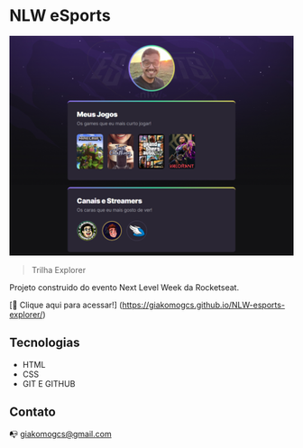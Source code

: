 # NLW eSports 

![preview](./.github/preview.png)

>Trilha Explorer


Projeto construido do evento Next Level Week da Rocketseat.

 [🔗 Clique aqui para acessar!]  (https://giakomogcs.github.io/NLW-esports-explorer/)

## Tecnologias

- HTML
- CSS
- GIT E GITHUB

## Contato 

📭 giakomogcs@gmail.com